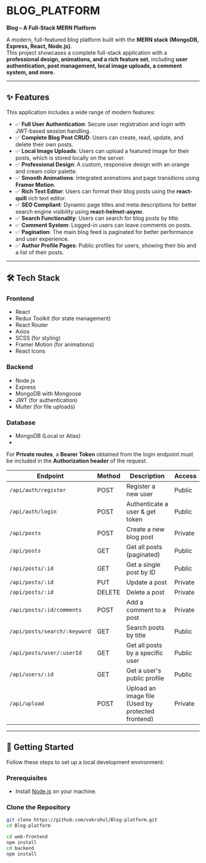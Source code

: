 # **BLOG_PLATFORM**

**Blog – A Full-Stack MERN Platform**

A modern, full-featured blog platform built with the **MERN stack (MongoDB, Express, React, Node.js)**.  
This project showcases a complete full-stack application with a **professional design, animations, and a rich feature set**, including **user authentication, post management, local image uploads, a comment system, and more.**

---

## **✨ Features**

This application includes a wide range of modern features:

- ✅ **Full User Authentication**: Secure user registration and login with JWT-based session handling.  
- ✅ **Complete Blog Post CRUD**: Users can create, read, update, and delete their own posts.  
- ✅ **Local Image Uploads**: Users can upload a featured image for their posts, which is stored locally on the server.  
- ✅ **Professional Design**: A custom, responsive design with an orange and cream color palette.  
- ✅ **Smooth Animations**: Integrated animations and page transitions using **Framer Motion**.  
- ✅ **Rich Text Editor**: Users can format their blog posts using the **react-quill** rich text editor.  
- ✅ **SEO Compliant**: Dynamic page titles and meta descriptions for better search engine visibility using **react-helmet-async**.  
- ✅ **Search Functionality**: Users can search for blog posts by title.  
- ✅ **Comment System**: Logged-in users can leave comments on posts.  
- ✅ **Pagination**: The main blog feed is paginated for better performance and user experience.  
- ✅ **Author Profile Pages**: Public profiles for users, showing their bio and a list of their posts.  

---

## **🛠 Tech Stack**

### **Frontend**
- React  
- Redux Toolkit (for state management)  
- React Router  
- Axios  
- SCSS (for styling)  
- Framer Motion (for animations)  
- React Icons  

### **Backend**
- Node.js  
- Express  
- MongoDB with Mongoose  
- JWT (for authentication)  
- Multer (for file uploads)  

### **Database**
- MongoDB (Local or Atlas)
- 
For **Private routes**, a **Bearer Token** obtained from the login endpoint must be included in the **Authorization header** of the request.

| **Endpoint** | **Method** | **Description** | **Access** |
|--------------|------------|-----------------|------------|
| `/api/auth/register` | POST | Register a new user | Public |
| `/api/auth/login` | POST | Authenticate a user & get token | Public |
| `/api/posts` | POST | Create a new blog post | Private |
| `/api/posts` | GET | Get all posts (paginated) | Public |
| `/api/posts/:id` | GET | Get a single post by ID | Public |
| `/api/posts/:id` | PUT | Update a post | Private |
| `/api/posts/:id` | DELETE | Delete a post | Private |
| `/api/posts/:id/comments` | POST | Add a comment to a post | Private |
| `/api/posts/search/:keyword` | GET | Search posts by title | Public |
| `/api/posts/user/:userId` | GET | Get all posts by a specific user | Public |
| `/api/users/:id` | GET | Get a user's public profile | Public |
| `/api/upload` | POST | Upload an image file (Used by protected frontend) | Private |

---

## **🚀 Getting Started**

Follow these steps to set up a local development environment:

### **Prerequisites**
- Install [Node.js](https://nodejs.org/) on your machine.  

### **Clone the Repository**
```bash
git clone https://github.com/vakrahul/Blog-platform.git
cd Blog-platform

cd web-frontend
npm install
cd backend
npm install

